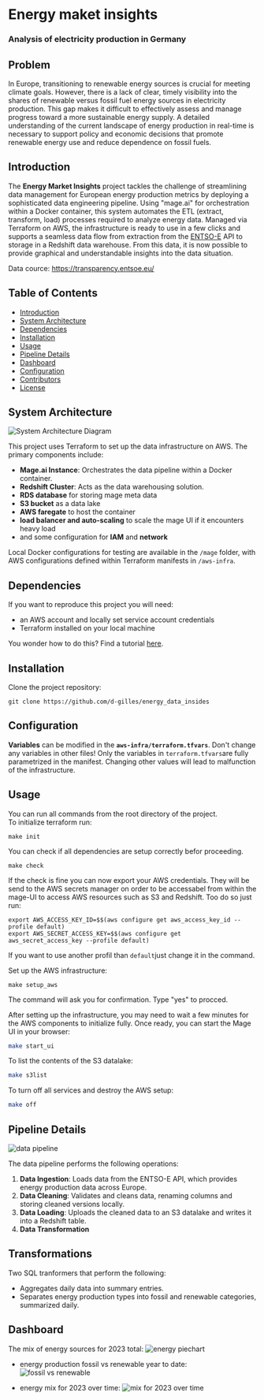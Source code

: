 # Energy maket insights
### Analysis of electricity production in Germany

## Problem

In Europe, transitioning to renewable energy sources is crucial for meeting climate goals. However, there is a lack of clear, timely visibility into the shares of renewable versus fossil fuel energy sources in electricity production. This gap makes it difficult to effectively assess and manage progress toward a more sustainable energy supply. A detailed understanding of the current landscape of energy production in real-time is necessary to support policy and economic decisions that promote renewable energy use and reduce dependence on fossil fuels.

## Introduction

The **Energy Market Insights** project tackles the challenge of streamlining data management for European energy production metrics by deploying a sophisticated data engineering pipeline. Using "mage.ai" for orchestration within a Docker container, this system automates the ETL (extract, transform, load) processes required to analyze energy data. Managed via Terraform on AWS, the infrastructure is ready to use in a few clicks and supports a seamless data flow from extraction from the [ENTSO-E](https://transparency.entsoe.eu/) API to storage in a Redshift data warehouse. From this data, it is now possible to provide graphical and understandable insights into the data situation.

Data cource: https://transparency.entsoe.eu/





## Table of Contents

- [Introduction](#introduction)
- [System Architecture](#system-architecture)
- [Dependencies](#dependencies)
- [Installation](#installation)
- [Usage](#usage)
- [Pipeline Details](#pipeline-details)
- [Dashboard](#dashboard)
- [Configuration](#configuration)
- [Contributors](#contributors)
- [License](#license)

## System Architecture

![System Architecture Diagram](img/infra.png)  

This project uses Terraform to set up the data infrastructure on AWS. The primary components include:
- **Mage.ai Instance**: Orchestrates the data pipeline within a Docker container.
- **Redshift Cluster**: Acts as the data warehousing solution.
- **RDS database** for storing mage meta data
- **S3 bucket** as a data lake
- **AWS faregate** to host the container
- **load balancer and auto-scaling** to scale the mage UI if it encounters heavy load
- and some configuration for **IAM** and **network**

Local Docker configurations for testing are available in the `/mage` folder, with AWS configurations defined within Terraform manifests in `/aws-infra`.

## **Dependencies**

If you want to reproduce this project you will need:

- an AWS account and locally set service account credentials
- Terraform installed on your local machine

You wonder how to do this? Find a tutorial [here](https://spacelift.io/blog/terraform-tutorial).

## Installation

Clone the project repository:

```
git clone https://github.com/d-gilles/energy_data_insides
```

## Configuration
**Variables** can be modified in the **`aws-infra/terraform.tfvars`**.
Don't change any variables in other files! Only the variables in `terraform.tfvars`are fully parametrized in the manifest. Changing other values will lead to malfunction of the infrastructure.

## Usage

You can run all commands from the root directory of the project.  
To initialize terraform run:
```
make init
```

You can check if all dependencies are setup correctly befor proceeding.
```
make check
```

If the check is fine you can now export your AWS credentials. They will be send to the AWS secrets manager on order to be accessabel from within the mage-UI to access AWS resources such as S3 and Redshift. Too do so just run:
```
export AWS_ACCESS_KEY_ID=$$(aws configure get aws_access_key_id --profile default)
export AWS_SECRET_ACCESS_KEY=$$(aws configure get aws_secret_access_key --profile default)
```
If you want to use another profil than `default`just change it in the command.


Set up the AWS infrastructure:

```
make setup_aws
```
The command will ask you for confirmation. Type "yes" to procced. 

After setting up the infrastructure, you may need to wait a few minutes for the AWS components to initialize fully. Once ready, you can start the Mage UI in your browser:

```bash
make start_ui
```

To list the contents of the S3 datalake:

```bash
make s3list 
```

To turn off all services and destroy the AWS setup:

```bash
make off
```

## **Pipeline Details**

![data pipeline](img/pipeline.png)  

The data pipeline performs the following operations:

1. **Data Ingestion**: Loads data from the ENTSO-E API, which provides energy production data across Europe.
2. **Data Cleaning**: Validates and cleans data, renaming columns and storing cleaned versions locally.
3. **Data Loading**: Uploads the cleaned data to an S3 datalake and writes it into a Redshift table.
4. **Data Transformation**

## Transformations
Two SQL tranformers that perform the following:
- Aggregates daily data into summary entries.
- Separates energy production types into fossil and renewable categories, summarized daily.

## **Dashboard**

The mix of energy sources for 2023 total:
![energy piechart](img/energy_mix_23.png)  


- energy production fossil vs renewable year to date:
![fossil vs renewable](img/fossil_vs_renewable.png) 

- energy mix for 2023 over time:
![mix for 2023 over time](img/energy_mix_over_time.png) 


